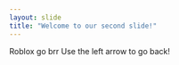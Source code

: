 ```yaml
---
layout: slide
title: "Welcome to our second slide!"
---
```

Roblox go brr
Use the left arrow to go back!

